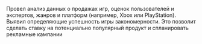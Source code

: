 Провел анализ данных о продажах игр, оценок пользователей и экспертов, жанров и платформ (например, Xbox или PlayStation). Выявил определяющие успешность игры закономерности. Это позволит сделать ставку на потенциально популярный продукт и спланировать рекламные кампании